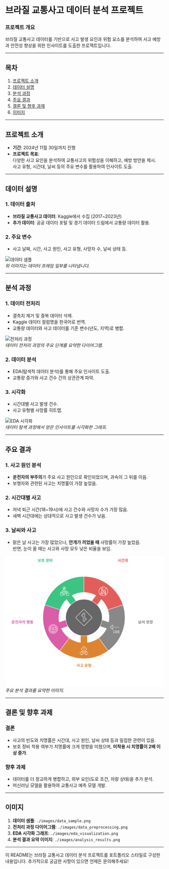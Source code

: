 # 브라질 교통사고 데이터 분석 프로젝트

### 프로젝트 개요
브라질 교통사고 데이터를 기반으로 사고 발생 요인과 위험 요소를 분석하여 사고 예방과 안전성 향상을 위한 인사이트를 도출한 프로젝트입니다.

---

## 목차
1. [프로젝트 소개](#프로젝트-소개)
2. [데이터 설명](#데이터-설명)
3. [분석 과정](#분석-과정)
4. [주요 결과](#주요-결과)
5. [결론 및 향후 과제](#결론-및-향후-과제)
6. [이미지](#이미지)

---

## 프로젝트 소개

- **기간**: 2024년 11월 30일까지 진행  
- **프로젝트 목표**:  
  다양한 사고 요인을 분석하여 교통사고의 위험성을 이해하고, 예방 방안을 제시.  
  사고 유형, 시간대, 날씨 등의 주요 변수를 활용하여 인사이트 도출.

---

## 데이터 설명

### 1. 데이터 출처
- **브라질 교통사고 데이터**: Kaggle에서 수집 (2017~2023년)  
- **추가 데이터**: 공공 데이터 포털 및 경기 데이터 드림에서 교통량 데이터 활용.

### 2. 주요 변수
- 사고 날짜, 시간, 사고 원인, 사고 유형, 사망자 수, 날씨 상태 등.  

![데이터 샘플](./images/data_sample.png)  
*위 이미지는 데이터 프레임 일부를 나타냅니다.*

---

## 분석 과정

### 1. 데이터 전처리
- 결측치 제거 및 중복 데이터 삭제.
- Kaggle 데이터 컬럼명을 한국어로 번역.
- 교통량 데이터와 사고 데이터를 기준 변수(년도, 지역)로 병합.

![전처리 과정](./images/data_preprocessing.png)  
*데이터 전처리 과정의 주요 단계를 요약한 다이어그램.*

### 2. 데이터 분석
- EDA(탐색적 데이터 분석)를 통해 주요 인사이트 도출.  
- 교통량 증가와 사고 건수 간의 상관관계 파악.  

### 3. 시각화
- 시간대별 사고 발생 건수.
- 사고 유형별 사망률 히트맵.

![EDA 시각화](./images/eda_visualization.png)  
*데이터 탐색 과정에서 얻은 인사이트를 시각화한 그래프.*

---

## 주요 결과

### 1. 사고 원인 분석
- **운전자의 부주의**가 주요 사고 원인으로 확인되었으며, 과속이 그 뒤를 이음.
- 보행자와 관련된 사고는 치명률이 가장 높았음.

### 2. 시간대별 사고
- 저녁 퇴근 시간(18~19시)에 사고 건수와 사망자 수가 가장 많음.
- 새벽 시간대에는 상대적으로 사고 발생 건수가 낮음.

### 3. 날씨와 사고
- 맑은 날 사고는 가장 많았으나, **안개가 끼었을 때** 사망률이 가장 높았음.  
  반면, 눈이 올 때는 사고와 사망 모두 낮은 비율을 보임.

![분석 결과](./imgs/napkin-selection.png)  
*주요 분석 결과를 요약한 이미지.*

---

## 결론 및 향후 과제

### 결론
- 사고의 빈도와 치명률은 시간대, 사고 원인, 날씨 상태 등과 밀접한 관련이 있음.
- 보호 장비 착용 여부가 치명률에 크게 영향을 미쳤으며, **미착용 시 치명률이 2배 이상 증가**.

### 향후 과제
- 데이터를 더 정교하게 병합하고, 외부 요인(도로 조건, 차량 상태)을 추가 분석.
- 머신러닝 모델을 활용하여 교통사고 예측 모델 개발.

---

## 이미지

1. **데이터 샘플**: `./images/data_sample.png`
2. **전처리 과정 다이어그램**: `./images/data_preprocessing.png`
3. **EDA 시각화 그래프**: `./images/eda_visualization.png`
4. **분석 결과 요약 이미지**: `./images/analysis_results.png`

---

이 README는 브라질 교통사고 데이터 분석 프로젝트를 포트폴리오 스타일로 구성한 내용입니다. 추가적으로 궁금한 사항이 있으면 언제든 문의해주세요!
